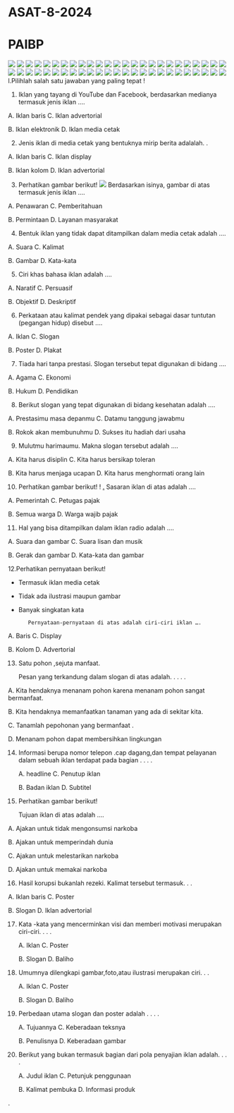 # ASAT-8-2024
# PAIBP
![](PAIBP/1.jpg)
![](PAIBP/2.jpg) 
![](PAIBP/3.jpg) 
![](PAIBP/4.jpg) 
![](PAIBP/5.jpg) 
![](PAIBP/6.jpg) 
![](PAIBP/7.jpg) 
![](PAIBP/8.jpg) 
![](PAIBP/9.jpg) 
![](PAIBP/10.jpg) 
![](PAIBP/11.jpg) 
![](PAIBP/12.jpg) 
![](PAIBP/13.jpg) 
![](PAIBP/14.jpg) 
![](PAIBP/15.jpg) 
![](PAIBP/16.jpg) 
![](PAIBP/17.jpg) 
![](PAIBP/18.jpg) 
![](PAIBP/19.jpg) 
![](PAIBP/20.jpg) 
![](PAIBP/21.jpg) 
![](PAIBP/22.jpg) 
![](PAIBP/23.jpg) 
![](PAIBP/24.jpg) 
![](PAIBP/25.jpg) 
![](PAIBP/26.jpg) 
![](PAIBP/27.jpg) 
![](PAIBP/28.jpg) 
![](PAIBP/29.jpg) 
![](PAIBP/30.jpg) 
![](PAIBP/32.jpg) 
![](PAIBP/32.jpg) 
![](PAIBP/33.jpg) 
![](PAIBP/34.jpg) 
![](PAIBP/35.jpg) 
![](PAIBP/36.jpg) 
![](PAIBP/37.jpg) 
![](PAIBP/38.jpg) 
![](PAIBP/39.jpg) 
![](PAIBP/40.jpg) 
![](PAIBP/41.jpg) 
![](PAIBP/42.jpg) 
![](PAIBP/43.jpg) 
![](PAIBP/44.jpg) 
![](PAIBP/45.jpg) 
![](PAIBP/46.jpg) 
![](PAIBP/47.jpg) 
![](PAIBP/48.jpg) 
![](PAIBP/49.jpg) 
![](PAIBP/50.jpg) 
l.Pilihlah salah satu jawaban yang paling tepat !

1. Iklan yang tayang di YouTube dan Facebook, berdasarkan medianya termasuk jenis iklan ….

A.	Iklan baris  					C. Iklan advertorial 

B.	Iklan elektronik				            D. Iklan media cetak



2. Jenis iklan di media cetak yang bentuknya mirip berita adalalah. . 

A.	Iklan baris				            C.  Iklan display

B.	Iklan kolom				            D.  Iklan advertorial



3. Perhatikan gambar berikut!
![](https://1.bp.blogspot.com/-TRyQETw6324/YXFjDVylz3I/AAAAAAAAJqc/oukC37wjG1QPZRG-NY8dsX538RsA1uy9gCLcBGAsYHQ/s701/7.png) 
Berdasarkan isinya, gambar di atas termasuk jenis iklan ….

A.	Penawaran 					C. Pemberitahuan

B.	Permintaan 					D. Layanan masyarakat                                

    

4. Bentuk iklan yang tidak dapat ditampilkan dalam media cetak adalah ….

A.	Suara 						C. Kalimat

B.	Gambar						D. Kata-kata



5. Ciri khas bahasa iklan adalah ….

A.	Naratif  					C. Persuasif

B.	Objektif  					D. Deskriptif



6. Perkataan atau kalimat pendek yang dipakai sebagai dasar tuntutan (pegangan hidup) disebut ....

A.	Iklan   						C. Slogan                                             

B.	Poster  					D. Plakat 				   



7. Tiada hari tanpa prestasi. Slogan tersebut tepat digunakan di bidang ….

A.	Agama	 					C. Ekonomi

B.	Hukum 					D. Pendidikan  

 

8. Berikut slogan yang tepat digunakan di bidang kesehatan adalah ….

A.	Prestasimu masa depanmu       		C. Datamu tanggung jawabmu

B.	Rokok akan membunuhmu 			D. Sukses itu hadiah dari usaha  

9. Mulutmu harimaumu. Makna slogan tersebut adalah ….

A.	Kita harus disiplin 				C. Kita harus bersikap toleran

B.	Kita harus menjaga ucapan 			D. Kita harus menghormati orang lain



10. Perhatikan gambar berikut!
! [.](https://1.bp.blogspot.com/-nrkVVF-9oqQ/YXFjqE_vDBI/AAAAAAAAJq0/Hgbia6EuggYshlULC1Rn0FS9Ov8GjgYugCLcBGAsYHQ/s480/15.png) 
     Sasaran iklan di atas adalah ….

A.	Pemerintah 					C. Petugas pajak

B.	Semua warga 				            D. Warga wajib pajak



11. Hal yang bisa ditampilkan dalam iklan radio adalah ….

A.	Suara dan gambar                                           C.  Suara lisan dan musik

B.	Gerak dan gambar                                          D. Kata-kata dan gambar

  

12.Perhatikan pernyataan berikut!

-	Termasuk iklan media cetak

-	Tidak ada ilustrasi maupun gambar

-	Banyak singkatan kata

           Pernyataan-pernyataan di atas adalah ciri-ciri iklan ….

A.	Baris                                		           C. Display

B.	Kolom                                                            D. Advertorial



13. Satu pohon ,sejuta manfaat.

       Pesan yang terkandung dalam slogan di atas adalah. . . . .

A.	Kita hendaknya menanam pohon karena menanam pohon sangat bermanfaat.

B.	Kita hendaknya memanfaatkan tanaman yang ada di sekitar kita.

C.	Tanamlah pepohonan yang bermanfaat .

D.	Menanam pohon dapat membersihkan lingkungan



14. Informasi berupa nomor telepon .cap dagang,dan tempat pelayanan dalam sebuah iklan  terdapat pada bagian . . . .

       A. headline                                                      C. Penutup iklan

       B. Badan iklan                                                 D. Subtitel









15. Perhatikan gambar berikut!





 

	Tujuan iklan di atas adalah ….

A.	Ajakan untuk tidak mengonsumsi narkoba 

B.	Ajakan untuk memperindah dunia

C.	Ajakan untuk melestarikan narkoba

D.	Ajakan untuk memakai narkoba



16. Hasil korupsi bukanlah rezeki. Kalimat tersebut termasuk. . . 

A.	Iklan baris  					C. Poster

B.	Slogan      				            D. Iklan advertorial



17.  Kata -kata yang mencerminkan visi dan memberi motivasi merupakan ciri-ciri. . . .

       A. Iklan						C. Poster

       B. Slogan						D. Baliho



18. Umumnya dilengkapi gambar,foto,atau ilustrasi merupakan ciri. . . 

      A. Iklan						C. Poster

      B. Slogan						D. Baliho



19. Perbedaan utama slogan dan poster adalah . . . .

      A. Tujuannya					C. Keberadaan teksnya

      B. Penulisnya					D. Keberadaan gambar

20. Berikut yang bukan termasuk bagian dari pola penyajian iklan adalah. . . . 

      A. Judul iklan 					C. Petunjuk penggunaan 

      B. Kalimat pembuka				D. Informasi produk  

. 

   	


